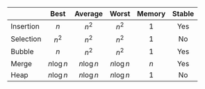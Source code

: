 |           |Best       | Average   |Worst      |Memory |Stable |
|---        |:---:      |:---:      |:---:      |:---:  |:---:  |
|Insertion  |$n$        |$n^2$      |$n^2$      |$1$    |Yes    |
|Selection  |$n^2$      |$n^2$      |$n^2$      |$1$    |No     |
|Bubble     |$n$        |$n^2$      |$n^2$      |$1$    |Yes    |
|Merge      |$n\log{n}$ |$n\log{n}$ |$n\log{n}$ |$n$    |Yes    |
|Heap       |$n\log{n}$ |$n\log{n}$ |$n\log{n}$ |$1$    |No     |